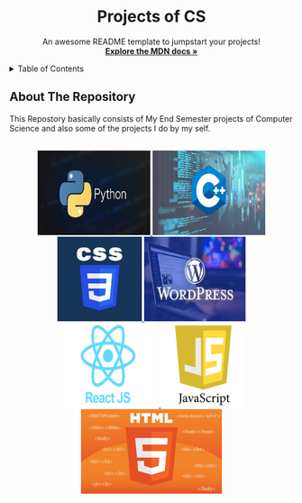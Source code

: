  <h1 align="center">Projects of CS </h1>

  <p align="center">
    An awesome README template to jumpstart your projects!
    <br />
    <a href="https://developer.mozilla.org/en-US/docs/Web/JavaScript"><strong>Explore the MDN docs »</strong></a>
    <br />
    
  </p>
</div>

<!-- TABLE OF CONTENTS -->
<details>
  <summary>Table of Contents</summary>
  <ul>
    <li><a href="#about-the-repository">About The Repository</a></li>
    <li><a href="#focp-esp">FOCP ESP - Game</a></li>
    <li><a href="#tic-tac-toe">Tic Tac Toe Game</a></li>
  </ul>
</details>

<!-- ABOUT THE REPO -->

## About The Repository

This Repostory basically consists of My End Semester projects of Computer Science and also some of the projects I do by my self.

<!-- PROJECT LOGO -->
<br />
<div align="center">
  <a href="#">
    <img src="Python.png" alt="Python Logo" width="200" height="150">
    <img src="Logos/Cplus.png"  alt="C++ logo" width="200" height="150">
    <img src="Logos/css.png"  alt="css logo" width="150" height="150">
    <img src="Logos/wordpress.jfif"  alt="wp logo" width="180" height="150">
    <img src="Logos/react.png"  alt="react logo" width="180" height="150">
    <img src="Logos/javascript_logo.png"  alt="JS logo" width="150" height="150">
    <img src="Logos/html.jpg"  alt="html logo width="180" height="150">
  </a>
